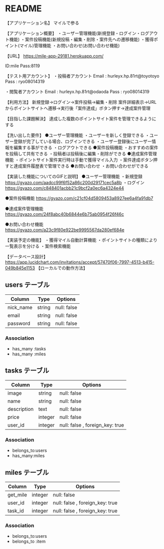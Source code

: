 # README

【アプリケーション名】
マイルで参る

【アプリケーション概要】
・ユーザー管理機能(新規登録・ログイン・ログアウト機能)
・案件投稿機能(新規投稿・編集・削除・案件先への遷移機能)
・獲得ポイント(マイル)管理機能
・お問い合わせ(お問い合わせ機能)

【URL】
https://mile-app-29181.herokuapp.com/

ID:mile
Pass:8119

【テスト用アカウント】
・投稿者アカウント
Email : hurleyx.hp.81rt@toyotoyo
Pass  : ryo08014319

・閲覧者アカウント
Email : hurleyx.hp.81rt@odaoda
Pass  : ryo08014319


【利用方法】
新規登録→ログイン→案件投稿→編集・削除
案件詳細表示→URLからポイントサイトへ遷移→実行後「案件達成」ボタン押す→達成案件管理

【目指した課題解決】
達成した複数のポイントサイト案件を管理できるようにする

【洗い出した要件】
●ユーザー管理機能
・ユーザーを新しく登録できる
・ユーザー登録が完了している場合、ログインできる
・ユーザー登録後にユーザー情報を編集する事ができる
・ログアウトできる
●案件投稿機能
・おすすめの案件を投稿して共有できる
・投稿者は投稿後に編集・削除ができる
●達成案件管理機能
・ポイントサイト案件実行時は手動で獲得マイル入力
・案件達成ボタン押すと達成案件履歴表で管理できる
●お問い合わせ
・お問い合わせができる

【実装した機能についてのGIFと説明】
●ユーザー管理機能
・新規登録
https://gyazo.com/aadcc99f6f52a86c200d29171cec5a8b
・ログイン
https://gyazo.com/c848401acbb21c9bcf2a0ec6a4324e44

●案件投稿機能
https://gyazo.com/c21cf04d5809453a8927ee6a4fa91db7

●達成案件管理機能
https://gyazo.com/24f8abc40b6844e6b75ab0954f26f46c

●お問い合わせ機能
https://gyazo.com/a23c9f80e922be9995567da280ef684e

【実装予定の機能】
・獲得マイル自動計算機能
・ポイントサイトの種類により一覧表示を分ける
・案件検索機能

【データベース設計】
 https://app.lucidchart.com/invitations/accept/57470f06-7997-4513-b415-049b845e1153
【ローカルでの動作方法】


## users テーブル

| Column        | Type    | Options     |
| --------------| ------  | ----------- |
| nick_name     | string  | null: false |
| email         | string  | null: false |
| password      | string  | null: false |
### Association

- has_many :tasks
- has_many :miles

## tasks テーブル

| Column           | Type     |Options           |
| -----------------| -------- | ------------------|
| image            | string   | null: false       |
| name             | string   | null: false       |
| description      | text     | null: false       |
| price            | integer  | null: false       |
| user_id          | integer  | null: false , foreign_key: true          |
### Association

- belongs_to:users
- has_many:miles

## miles テーブル

| Column        | Type    | Options     |
| --------------| ------  | ----------- |
| get_mile      | integer | null: false |
| user_id       | integer  | null: false , foreign_key: true          |
| task_id       | integer  | null: false , foreign_key: true          |
### Association

- belongs_to:users
- belongs_to :item

